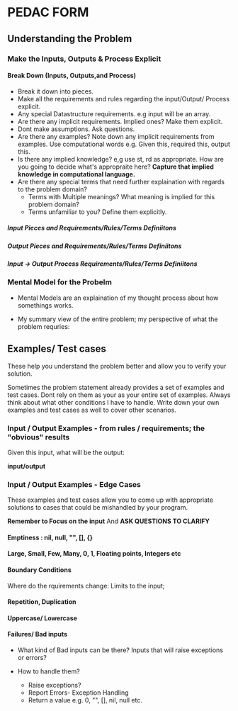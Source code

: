 # PEDAC FORM

## Understanding the Problem

### Make the Inputs, Outputs & Process Explicit

#### Break Down (Inputs, Outputs,and Process)

- Break it down into pieces. 
- Make all the requirements and rules regarding the input/Output/ Process explicit.
- Any special Datastructure requirements. e.g input will be an array.
- Are there any implicit requirements. Implied ones? Make them explicit.
- Dont make assumptions. Ask questions.
- Are there any examples? Note down any implicit requirements from examples. Use computational words e.g. Given this, required this, output this.
- Is there any implied knowledge? e,g use st, rd as appropriate. How are you going to decide what's appropraite here? **Capture that implied knowledge in computational language.**
- Are there any special terms that need further explaination with regards to the problem domain? 
  - Terms with Multiple meanings? What meaning is implied for this problem domain?
  - Terms unfamiliar to you? Define them explicitly.


##### Input Pieces and Requirements/Rules/Terms Definiitons



##### Output Pieces and Requirements/Rules/Terms Definiitons



##### Input -> Output Process Requirements/Rules/Terms Definiitons



### Mental Model for the Probelm

- Mental Models are an explaination of my thought process about how somethings works.

- My summary view of the entire problem; my perspective of what the problem requries:

## Examples/ Test cases

These help you understand the problem better and allow you to verify your solution.

Sometimes the problem statement already provides a set of examples and test cases. Dont rely on them as your as your entire set of examples. Always think about what other conditions I have to handle. 
Write down your own examples and test cases as well to cover other scenarios.

### Input / Output Examples - from rules / requirements; the "obvious" results

Given this input, what will be the output:

**input/output**








### Input / Output Examples - Edge Cases

These examples and test cases allow you to come up with appropriate solutions to cases that could be mishandled by your program.

**Remember to Focus on the input** And **ASK QUESTIONS TO CLARIFY**

#### Emptiness : nil, null, "", [], {}


#### Large, Small, Few, Many, 0, 1, Floating points, Integers etc


#### Boundary Conditions

Where do the rquirements change:
Limits to the input;



#### Repetition, Duplication



#### Uppercase/ Lowercase



#### Failures/ Bad inputs

- What kind of Bad inputs can be there? Inputs that will raise exceptions or errors?

- How to handle them?
  - Raise exceptions?
  - Report Errors- Exception Handling
  - Return a value e.g. 0, "", [], nil, null etc.















